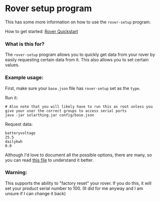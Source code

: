 # Rover setup program
This has some more information on how to use the `rover-setup` program.

How to get started: [Rover Quickstart](quickstart_rover.md)

### What is this for?
The `rover-setup` program allows you to quickly get data from your rover by easily requesting
certain data from it. This also allows you to set certain values.

### Example usage:
First, make sure your `base.json` file has `rover-setup` set as the `type`.

Run it:
```shell script
# Also note that you will likely have to run this as root unless you give your user the correct groups to access serial ports
java -jar solarthing.jar config/base.json
```
Request data:
```
batteryvoltage
25.5
dailykwh
0.0
```

Although I'd love to document all the possible options, there are many, so you can read [this file](../../client/src/main/java/me/retrodaredevil/solarthing/program/RoverSetupProgram.java) to understand it better.

### Warning:
This supports the ability to "factory reset" your rover. If you do this, it will set your product serial number to 100. (It did for me anyway and I am unsure if I can change it back)
